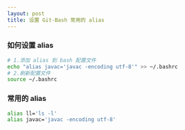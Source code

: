 ```yaml
---
layout: post
title: 设置 Git-Bash 常用的 alias
---
```


### 如何设置 alias
```bash
# 1.添加 alias 到 bash 配置文件
echo "alias javac='javac -encoding utf-8'" >> ~/.bashrc
# 2.刷新配置文件
source ~/.bashrc
```

### 常用的 alias
```bash
alias ll='ls -l'
alias javac='javac -encoding utf-8'
```
